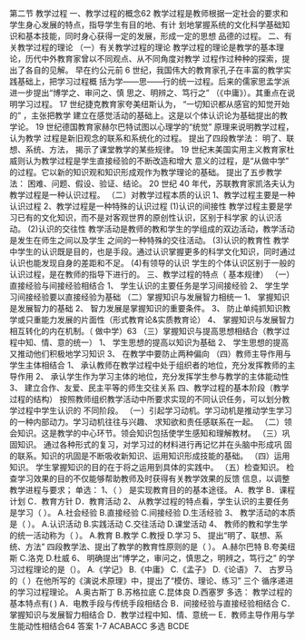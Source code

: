 第二节 教学过程
一、教学过程的概念62
教学过程是教师根据一定社会的要求和学生身心发展的特点，指导学生有目的地、有计
划地掌握系统的文化科学基础知识和基本技能，同时身心获得一定的发展，形成一定的思想
品德的过程。
二、有关教学过程的理论
（一）有关教学过程的理论
教学过程的理论是教学的基本理论，历代中外教育家曾以不同观点、从不同角度对教学
过程作过种种的探索，提出了各自的见解。
早在约公元前 6 世纪，我国伟大的教育家孔子在丰富的教学实践基础上，把学习过程概
括为学——思——行的统一过程。后来的儒家思孟学派进一步提出“博学之、审问之、慎
思之、明辨之、笃行之” （《中庸》）。其重点在说明学习过程。
17 世纪捷克教育家夸美纽斯认为， “一切知识都从感官的知觉开始的” ，主张把教学
建立在感觉活动的基础上。这是以个体认识论为基础提出的教学论。
19 世纪德国教育家赫尔巴特试图以心理学的“统觉” 原理来说明教学过程， 认为教学
过程是新旧观念的联系和系统化的过程。 提出了四段教学法： 明了、联想、系统、方法，
揭示了课堂教学的某些规律。
19 世纪末美国实用主义教育家杜威则认为教学过程是学生直接经验的不断改造和增大
意义的过程，是“从做中学” 的过程。它以新的知识观和知识形成观作为教学理论的基础。
提出了五步教学法： 困难、问题、假设、验证、结论。
20 世纪 40 年代，苏联教育家凯洛夫认为教学过程是一种认识过程。
（二）对教学过程本质的认识
1、教学过程主要是一种认识过程
2、教学过程是一种特殊的认识过程
(1)认识的间接性
教学过程主要是学习已有的文化知识，而不是对客观世界的原创性认识，区别于科学家
的认识活动。
(2)认识的交往性
教学活动是教师的教和学生的学组成的双边活动，教学活动是发生在师生之间以及学生
之间的一种特殊的交往活动。
(3)认识的教育性
教学中学生的认识既是目的，也是手段。通过认识掌握更多的科学文化知识，同时通过
认识也能发现自身的差距和不足。
(4)有领导的认识
学生的个体认识区别于一般的认识过程，是在教师的指导下进行的。
三、教学过程的特点（ 基本规律）
（一）直接经验与间接经验相结合
1、 学生认识的主要任务是学习间接经验
2、 学生学习间接经验要以直接经验为基础
（二）掌握知识与发展智力相统一
1、 掌握知识是发展智力的基础
2、 智力发展是掌握知识的重要条件。
3、 防止单纯抓知识教学或只重能力发展的片面性（形式教育论&实质教育论）
4、 掌握知识与发展智力相互转化的内在机制。（ 做中学）63
（三）掌握知识与提高思想相结合（教学过程中知、情、意的统一）
1、 学生思想的提高以知识为基础
2、 学生思想的提高又推动他们积极地学习知识
3、 在教学中要防止两种偏向
（四）教师主导作用与学生主体相结合
1、 承认教师在教学过程中处于组织者的地位，充分发挥教师的主导作用
2、 承认学生作为学习主体的地位，充分发挥学生参与教学的主体能动性
3、 建立合作、友爱、民主平等的师生交往关系
四、教学过程的基本阶段（教学过程的结构）
按照教师组织教学活动中所要求实现的不同认识任务，可以划分教学过程中学生认识的
不同阶段。
（一）引起学习动机。学习动机是推动学生学习的一种内部动力。学习动机往往与兴趣、
求知欲和责任感联系在一起。
（二）领会知识。这是教学的中心环节。领会知识包括使学生感知和理解教材。
（三）巩固知识。 通过各种形式的复习，对学习过的材料进行再记忆并在头脑中形成巩
固的联系。知识的巩固是不断吸收新知识、运用知识形成技能的基础。
（四）运用知识。 学生掌握知识的目的在于将之运用到具体的实践中。
（五）检查知识。 检查学习效果的目的不仅能够帮助教师及时获得有关教学效果的反馈
信息，以调整教学进程与要求；
单选：
1、（ ） 是实现教育目的的基本途径。
A．教学 B．课程计划 C．教育方针 D．教育活动
2、 从教学过程的特点看，学生认识的主要任务是学习（ ）。
A.社会经验 B.直接经验 C.间接经验 D.生活经验
3、 教学活动的本质是（ ）。
A.认识活动 B.实践活动 C.交往活动 D.课堂活动
4、 教师的教和学生学的统一活动称为（ ）。
A.教育 B.教学 C.教授 D.学习
5、 提出“明了、联想、系统、方法” 四段教学法、提出了教学的教育性原则的是（ ）。
A.赫尔巴特 B.夸美纽斯 C.洛克 D.杜威
6、 明确提出“博学之，审问之，慎思之，明辨之，笃行之” 的学习过程理论的是（）。
A.《学记》 B.《中庸》 C.《孟子》 D.《论语》
7、 古罗马的（ ）在他所写的《演说术原理》中，提出了“模仿、理论、练习” 三个
循序递进的学习过程理论。
A.奥古斯丁 B.苏格拉底 C.昆体良 D.西塞罗
多选： 教学过程的基本特点有( )
A．电教手段与传统手段相结合 B．间接经验与直接经验相结合
C．掌握知识与发展智力相结合 D．教学过程中知、情、意统一
E．教师主导作用与学生能动性相结合64
答案 1-7 ACABACC
多选 BCDE